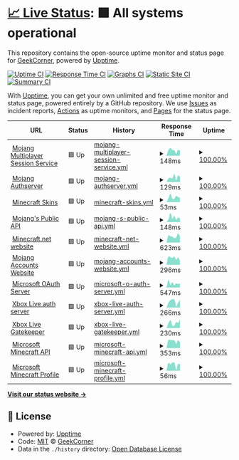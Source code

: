 # [📈 Live Status](https://GeekCornerGH.github.io/helios-status-page): <!--live status--> **🟩 All systems operational**

This repository contains the open-source uptime monitor and status page for [GeekCorner](https://ytgeek.gq), powered by [Upptime](https://github.com/upptime/upptime).

[![Uptime CI](https://github.com/GeekCornerGH/helios-status-page/workflows/Uptime%20CI/badge.svg)](https://github.com/GeekCornerGH/helios-status-page/actions?query=workflow%3A%22Uptime+CI%22)
[![Response Time CI](https://github.com/GeekCornerGH/helios-status-page/workflows/Response%20Time%20CI/badge.svg)](https://github.com/GeekCornerGH/helios-status-page/actions?query=workflow%3A%22Response+Time+CI%22)
[![Graphs CI](https://github.com/GeekCornerGH/helios-status-page/workflows/Graphs%20CI/badge.svg)](https://github.com/GeekCornerGH/helios-status-page/actions?query=workflow%3A%22Graphs+CI%22)
[![Static Site CI](https://github.com/GeekCornerGH/helios-status-page/workflows/Static%20Site%20CI/badge.svg)](https://github.com/GeekCornerGH/helios-status-page/actions?query=workflow%3A%22Static+Site+CI%22)
[![Summary CI](https://github.com/GeekCornerGH/helios-status-page/workflows/Summary%20CI/badge.svg)](https://github.com/GeekCornerGH/helios-status-page/actions?query=workflow%3A%22Summary+CI%22)

With [Upptime](https://upptime.js.org), you can get your own unlimited and free uptime monitor and status page, powered entirely by a GitHub repository. We use [Issues](https://github.com/GeekCornerGH/helios-status-page/issues) as incident reports, [Actions](https://github.com/GeekCornerGH/helios-status-page/actions) as uptime monitors, and [Pages](https://GeekCornerGH.github.io/helios-status-page) for the status page.

<!--start: status pages-->
<!-- This summary is generated by Upptime (https://github.com/upptime/upptime) -->
<!-- Do not edit this manually, your changes will be overwritten -->
<!-- prettier-ignore -->
| URL | Status | History | Response Time | Uptime |
| --- | ------ | ------- | ------------- | ------ |
| <img alt="" src="https://favicons.githubusercontent.com/session.minecraft.net" height="13"> [Mojang Multiplayer Session Service](http://session.minecraft.net) | 🟩 Up | [mojang-multiplayer-session-service.yml](https://github.com/GeekCornerGH/helios-status-page/commits/HEAD/history/mojang-multiplayer-session-service.yml) | <details><summary><img alt="Response time graph" src="./graphs/mojang-multiplayer-session-service/response-time-week.png" height="20"> 148ms</summary><br><a href="https://GeekCornerGH.github.io/helios-status-page/history/mojang-multiplayer-session-service"><img alt="Response time 137" src="https://img.shields.io/endpoint?url=https%3A%2F%2Fraw.githubusercontent.com%2FGeekCornerGH%2Fhelios-status-page%2FHEAD%2Fapi%2Fmojang-multiplayer-session-service%2Fresponse-time.json"></a><br><a href="https://GeekCornerGH.github.io/helios-status-page/history/mojang-multiplayer-session-service"><img alt="24-hour response time 136" src="https://img.shields.io/endpoint?url=https%3A%2F%2Fraw.githubusercontent.com%2FGeekCornerGH%2Fhelios-status-page%2FHEAD%2Fapi%2Fmojang-multiplayer-session-service%2Fresponse-time-day.json"></a><br><a href="https://GeekCornerGH.github.io/helios-status-page/history/mojang-multiplayer-session-service"><img alt="7-day response time 148" src="https://img.shields.io/endpoint?url=https%3A%2F%2Fraw.githubusercontent.com%2FGeekCornerGH%2Fhelios-status-page%2FHEAD%2Fapi%2Fmojang-multiplayer-session-service%2Fresponse-time-week.json"></a><br><a href="https://GeekCornerGH.github.io/helios-status-page/history/mojang-multiplayer-session-service"><img alt="30-day response time 134" src="https://img.shields.io/endpoint?url=https%3A%2F%2Fraw.githubusercontent.com%2FGeekCornerGH%2Fhelios-status-page%2FHEAD%2Fapi%2Fmojang-multiplayer-session-service%2Fresponse-time-month.json"></a><br><a href="https://GeekCornerGH.github.io/helios-status-page/history/mojang-multiplayer-session-service"><img alt="1-year response time 137" src="https://img.shields.io/endpoint?url=https%3A%2F%2Fraw.githubusercontent.com%2FGeekCornerGH%2Fhelios-status-page%2FHEAD%2Fapi%2Fmojang-multiplayer-session-service%2Fresponse-time-year.json"></a></details> | <details><summary><a href="https://GeekCornerGH.github.io/helios-status-page/history/mojang-multiplayer-session-service">100.00%</a></summary><a href="https://GeekCornerGH.github.io/helios-status-page/history/mojang-multiplayer-session-service"><img alt="All-time uptime 100.00%" src="https://img.shields.io/endpoint?url=https%3A%2F%2Fraw.githubusercontent.com%2FGeekCornerGH%2Fhelios-status-page%2FHEAD%2Fapi%2Fmojang-multiplayer-session-service%2Fuptime.json"></a><br><a href="https://GeekCornerGH.github.io/helios-status-page/history/mojang-multiplayer-session-service"><img alt="24-hour uptime 100.00%" src="https://img.shields.io/endpoint?url=https%3A%2F%2Fraw.githubusercontent.com%2FGeekCornerGH%2Fhelios-status-page%2FHEAD%2Fapi%2Fmojang-multiplayer-session-service%2Fuptime-day.json"></a><br><a href="https://GeekCornerGH.github.io/helios-status-page/history/mojang-multiplayer-session-service"><img alt="7-day uptime 100.00%" src="https://img.shields.io/endpoint?url=https%3A%2F%2Fraw.githubusercontent.com%2FGeekCornerGH%2Fhelios-status-page%2FHEAD%2Fapi%2Fmojang-multiplayer-session-service%2Fuptime-week.json"></a><br><a href="https://GeekCornerGH.github.io/helios-status-page/history/mojang-multiplayer-session-service"><img alt="30-day uptime 100.00%" src="https://img.shields.io/endpoint?url=https%3A%2F%2Fraw.githubusercontent.com%2FGeekCornerGH%2Fhelios-status-page%2FHEAD%2Fapi%2Fmojang-multiplayer-session-service%2Fuptime-month.json"></a><br><a href="https://GeekCornerGH.github.io/helios-status-page/history/mojang-multiplayer-session-service"><img alt="1-year uptime 100.00%" src="https://img.shields.io/endpoint?url=https%3A%2F%2Fraw.githubusercontent.com%2FGeekCornerGH%2Fhelios-status-page%2FHEAD%2Fapi%2Fmojang-multiplayer-session-service%2Fuptime-year.json"></a></details>
| <img alt="" src="https://favicons.githubusercontent.com/authserver.mojang.com" height="13"> [Mojang Authserver](https://authserver.mojang.com/) | 🟩 Up | [mojang-authserver.yml](https://github.com/GeekCornerGH/helios-status-page/commits/HEAD/history/mojang-authserver.yml) | <details><summary><img alt="Response time graph" src="./graphs/mojang-authserver/response-time-week.png" height="20"> 129ms</summary><br><a href="https://GeekCornerGH.github.io/helios-status-page/history/mojang-authserver"><img alt="Response time 122" src="https://img.shields.io/endpoint?url=https%3A%2F%2Fraw.githubusercontent.com%2FGeekCornerGH%2Fhelios-status-page%2FHEAD%2Fapi%2Fmojang-authserver%2Fresponse-time.json"></a><br><a href="https://GeekCornerGH.github.io/helios-status-page/history/mojang-authserver"><img alt="24-hour response time 150" src="https://img.shields.io/endpoint?url=https%3A%2F%2Fraw.githubusercontent.com%2FGeekCornerGH%2Fhelios-status-page%2FHEAD%2Fapi%2Fmojang-authserver%2Fresponse-time-day.json"></a><br><a href="https://GeekCornerGH.github.io/helios-status-page/history/mojang-authserver"><img alt="7-day response time 129" src="https://img.shields.io/endpoint?url=https%3A%2F%2Fraw.githubusercontent.com%2FGeekCornerGH%2Fhelios-status-page%2FHEAD%2Fapi%2Fmojang-authserver%2Fresponse-time-week.json"></a><br><a href="https://GeekCornerGH.github.io/helios-status-page/history/mojang-authserver"><img alt="30-day response time 128" src="https://img.shields.io/endpoint?url=https%3A%2F%2Fraw.githubusercontent.com%2FGeekCornerGH%2Fhelios-status-page%2FHEAD%2Fapi%2Fmojang-authserver%2Fresponse-time-month.json"></a><br><a href="https://GeekCornerGH.github.io/helios-status-page/history/mojang-authserver"><img alt="1-year response time 122" src="https://img.shields.io/endpoint?url=https%3A%2F%2Fraw.githubusercontent.com%2FGeekCornerGH%2Fhelios-status-page%2FHEAD%2Fapi%2Fmojang-authserver%2Fresponse-time-year.json"></a></details> | <details><summary><a href="https://GeekCornerGH.github.io/helios-status-page/history/mojang-authserver">100.00%</a></summary><a href="https://GeekCornerGH.github.io/helios-status-page/history/mojang-authserver"><img alt="All-time uptime 100.00%" src="https://img.shields.io/endpoint?url=https%3A%2F%2Fraw.githubusercontent.com%2FGeekCornerGH%2Fhelios-status-page%2FHEAD%2Fapi%2Fmojang-authserver%2Fuptime.json"></a><br><a href="https://GeekCornerGH.github.io/helios-status-page/history/mojang-authserver"><img alt="24-hour uptime 100.00%" src="https://img.shields.io/endpoint?url=https%3A%2F%2Fraw.githubusercontent.com%2FGeekCornerGH%2Fhelios-status-page%2FHEAD%2Fapi%2Fmojang-authserver%2Fuptime-day.json"></a><br><a href="https://GeekCornerGH.github.io/helios-status-page/history/mojang-authserver"><img alt="7-day uptime 100.00%" src="https://img.shields.io/endpoint?url=https%3A%2F%2Fraw.githubusercontent.com%2FGeekCornerGH%2Fhelios-status-page%2FHEAD%2Fapi%2Fmojang-authserver%2Fuptime-week.json"></a><br><a href="https://GeekCornerGH.github.io/helios-status-page/history/mojang-authserver"><img alt="30-day uptime 100.00%" src="https://img.shields.io/endpoint?url=https%3A%2F%2Fraw.githubusercontent.com%2FGeekCornerGH%2Fhelios-status-page%2FHEAD%2Fapi%2Fmojang-authserver%2Fuptime-month.json"></a><br><a href="https://GeekCornerGH.github.io/helios-status-page/history/mojang-authserver"><img alt="1-year uptime 100.00%" src="https://img.shields.io/endpoint?url=https%3A%2F%2Fraw.githubusercontent.com%2FGeekCornerGH%2Fhelios-status-page%2FHEAD%2Fapi%2Fmojang-authserver%2Fuptime-year.json"></a></details>
| <img alt="" src="https://favicons.githubusercontent.com/textures.minecraft.net" height="13"> [Minecraft Skins](https://textures.minecraft.net) | 🟩 Up | [minecraft-skins.yml](https://github.com/GeekCornerGH/helios-status-page/commits/HEAD/history/minecraft-skins.yml) | <details><summary><img alt="Response time graph" src="./graphs/minecraft-skins/response-time-week.png" height="20"> 53ms</summary><br><a href="https://GeekCornerGH.github.io/helios-status-page/history/minecraft-skins"><img alt="Response time 70" src="https://img.shields.io/endpoint?url=https%3A%2F%2Fraw.githubusercontent.com%2FGeekCornerGH%2Fhelios-status-page%2FHEAD%2Fapi%2Fminecraft-skins%2Fresponse-time.json"></a><br><a href="https://GeekCornerGH.github.io/helios-status-page/history/minecraft-skins"><img alt="24-hour response time 47" src="https://img.shields.io/endpoint?url=https%3A%2F%2Fraw.githubusercontent.com%2FGeekCornerGH%2Fhelios-status-page%2FHEAD%2Fapi%2Fminecraft-skins%2Fresponse-time-day.json"></a><br><a href="https://GeekCornerGH.github.io/helios-status-page/history/minecraft-skins"><img alt="7-day response time 53" src="https://img.shields.io/endpoint?url=https%3A%2F%2Fraw.githubusercontent.com%2FGeekCornerGH%2Fhelios-status-page%2FHEAD%2Fapi%2Fminecraft-skins%2Fresponse-time-week.json"></a><br><a href="https://GeekCornerGH.github.io/helios-status-page/history/minecraft-skins"><img alt="30-day response time 73" src="https://img.shields.io/endpoint?url=https%3A%2F%2Fraw.githubusercontent.com%2FGeekCornerGH%2Fhelios-status-page%2FHEAD%2Fapi%2Fminecraft-skins%2Fresponse-time-month.json"></a><br><a href="https://GeekCornerGH.github.io/helios-status-page/history/minecraft-skins"><img alt="1-year response time 70" src="https://img.shields.io/endpoint?url=https%3A%2F%2Fraw.githubusercontent.com%2FGeekCornerGH%2Fhelios-status-page%2FHEAD%2Fapi%2Fminecraft-skins%2Fresponse-time-year.json"></a></details> | <details><summary><a href="https://GeekCornerGH.github.io/helios-status-page/history/minecraft-skins">100.00%</a></summary><a href="https://GeekCornerGH.github.io/helios-status-page/history/minecraft-skins"><img alt="All-time uptime 100.00%" src="https://img.shields.io/endpoint?url=https%3A%2F%2Fraw.githubusercontent.com%2FGeekCornerGH%2Fhelios-status-page%2FHEAD%2Fapi%2Fminecraft-skins%2Fuptime.json"></a><br><a href="https://GeekCornerGH.github.io/helios-status-page/history/minecraft-skins"><img alt="24-hour uptime 100.00%" src="https://img.shields.io/endpoint?url=https%3A%2F%2Fraw.githubusercontent.com%2FGeekCornerGH%2Fhelios-status-page%2FHEAD%2Fapi%2Fminecraft-skins%2Fuptime-day.json"></a><br><a href="https://GeekCornerGH.github.io/helios-status-page/history/minecraft-skins"><img alt="7-day uptime 100.00%" src="https://img.shields.io/endpoint?url=https%3A%2F%2Fraw.githubusercontent.com%2FGeekCornerGH%2Fhelios-status-page%2FHEAD%2Fapi%2Fminecraft-skins%2Fuptime-week.json"></a><br><a href="https://GeekCornerGH.github.io/helios-status-page/history/minecraft-skins"><img alt="30-day uptime 100.00%" src="https://img.shields.io/endpoint?url=https%3A%2F%2Fraw.githubusercontent.com%2FGeekCornerGH%2Fhelios-status-page%2FHEAD%2Fapi%2Fminecraft-skins%2Fuptime-month.json"></a><br><a href="https://GeekCornerGH.github.io/helios-status-page/history/minecraft-skins"><img alt="1-year uptime 100.00%" src="https://img.shields.io/endpoint?url=https%3A%2F%2Fraw.githubusercontent.com%2FGeekCornerGH%2Fhelios-status-page%2FHEAD%2Fapi%2Fminecraft-skins%2Fuptime-year.json"></a></details>
| <img alt="" src="https://favicons.githubusercontent.com/api.mojang.com" height="13"> [Mojang's Public API](https://api.mojang.com/) | 🟩 Up | [mojang-s-public-api.yml](https://github.com/GeekCornerGH/helios-status-page/commits/HEAD/history/mojang-s-public-api.yml) | <details><summary><img alt="Response time graph" src="./graphs/mojang-s-public-api/response-time-week.png" height="20"> 148ms</summary><br><a href="https://GeekCornerGH.github.io/helios-status-page/history/mojang-s-public-api"><img alt="Response time 122" src="https://img.shields.io/endpoint?url=https%3A%2F%2Fraw.githubusercontent.com%2FGeekCornerGH%2Fhelios-status-page%2FHEAD%2Fapi%2Fmojang-s-public-api%2Fresponse-time.json"></a><br><a href="https://GeekCornerGH.github.io/helios-status-page/history/mojang-s-public-api"><img alt="24-hour response time 114" src="https://img.shields.io/endpoint?url=https%3A%2F%2Fraw.githubusercontent.com%2FGeekCornerGH%2Fhelios-status-page%2FHEAD%2Fapi%2Fmojang-s-public-api%2Fresponse-time-day.json"></a><br><a href="https://GeekCornerGH.github.io/helios-status-page/history/mojang-s-public-api"><img alt="7-day response time 148" src="https://img.shields.io/endpoint?url=https%3A%2F%2Fraw.githubusercontent.com%2FGeekCornerGH%2Fhelios-status-page%2FHEAD%2Fapi%2Fmojang-s-public-api%2Fresponse-time-week.json"></a><br><a href="https://GeekCornerGH.github.io/helios-status-page/history/mojang-s-public-api"><img alt="30-day response time 121" src="https://img.shields.io/endpoint?url=https%3A%2F%2Fraw.githubusercontent.com%2FGeekCornerGH%2Fhelios-status-page%2FHEAD%2Fapi%2Fmojang-s-public-api%2Fresponse-time-month.json"></a><br><a href="https://GeekCornerGH.github.io/helios-status-page/history/mojang-s-public-api"><img alt="1-year response time 122" src="https://img.shields.io/endpoint?url=https%3A%2F%2Fraw.githubusercontent.com%2FGeekCornerGH%2Fhelios-status-page%2FHEAD%2Fapi%2Fmojang-s-public-api%2Fresponse-time-year.json"></a></details> | <details><summary><a href="https://GeekCornerGH.github.io/helios-status-page/history/mojang-s-public-api">100.00%</a></summary><a href="https://GeekCornerGH.github.io/helios-status-page/history/mojang-s-public-api"><img alt="All-time uptime 100.00%" src="https://img.shields.io/endpoint?url=https%3A%2F%2Fraw.githubusercontent.com%2FGeekCornerGH%2Fhelios-status-page%2FHEAD%2Fapi%2Fmojang-s-public-api%2Fuptime.json"></a><br><a href="https://GeekCornerGH.github.io/helios-status-page/history/mojang-s-public-api"><img alt="24-hour uptime 100.00%" src="https://img.shields.io/endpoint?url=https%3A%2F%2Fraw.githubusercontent.com%2FGeekCornerGH%2Fhelios-status-page%2FHEAD%2Fapi%2Fmojang-s-public-api%2Fuptime-day.json"></a><br><a href="https://GeekCornerGH.github.io/helios-status-page/history/mojang-s-public-api"><img alt="7-day uptime 100.00%" src="https://img.shields.io/endpoint?url=https%3A%2F%2Fraw.githubusercontent.com%2FGeekCornerGH%2Fhelios-status-page%2FHEAD%2Fapi%2Fmojang-s-public-api%2Fuptime-week.json"></a><br><a href="https://GeekCornerGH.github.io/helios-status-page/history/mojang-s-public-api"><img alt="30-day uptime 100.00%" src="https://img.shields.io/endpoint?url=https%3A%2F%2Fraw.githubusercontent.com%2FGeekCornerGH%2Fhelios-status-page%2FHEAD%2Fapi%2Fmojang-s-public-api%2Fuptime-month.json"></a><br><a href="https://GeekCornerGH.github.io/helios-status-page/history/mojang-s-public-api"><img alt="1-year uptime 100.00%" src="https://img.shields.io/endpoint?url=https%3A%2F%2Fraw.githubusercontent.com%2FGeekCornerGH%2Fhelios-status-page%2FHEAD%2Fapi%2Fmojang-s-public-api%2Fuptime-year.json"></a></details>
| <img alt="" src="https://favicons.githubusercontent.com/www.minecraft.net" height="13"> [Minecraft.net website](https://www.minecraft.net/en-us) | 🟩 Up | [minecraft-net-website.yml](https://github.com/GeekCornerGH/helios-status-page/commits/HEAD/history/minecraft-net-website.yml) | <details><summary><img alt="Response time graph" src="./graphs/minecraft-net-website/response-time-week.png" height="20"> 623ms</summary><br><a href="https://GeekCornerGH.github.io/helios-status-page/history/minecraft-net-website"><img alt="Response time 690" src="https://img.shields.io/endpoint?url=https%3A%2F%2Fraw.githubusercontent.com%2FGeekCornerGH%2Fhelios-status-page%2FHEAD%2Fapi%2Fminecraft-net-website%2Fresponse-time.json"></a><br><a href="https://GeekCornerGH.github.io/helios-status-page/history/minecraft-net-website"><img alt="24-hour response time 599" src="https://img.shields.io/endpoint?url=https%3A%2F%2Fraw.githubusercontent.com%2FGeekCornerGH%2Fhelios-status-page%2FHEAD%2Fapi%2Fminecraft-net-website%2Fresponse-time-day.json"></a><br><a href="https://GeekCornerGH.github.io/helios-status-page/history/minecraft-net-website"><img alt="7-day response time 623" src="https://img.shields.io/endpoint?url=https%3A%2F%2Fraw.githubusercontent.com%2FGeekCornerGH%2Fhelios-status-page%2FHEAD%2Fapi%2Fminecraft-net-website%2Fresponse-time-week.json"></a><br><a href="https://GeekCornerGH.github.io/helios-status-page/history/minecraft-net-website"><img alt="30-day response time 693" src="https://img.shields.io/endpoint?url=https%3A%2F%2Fraw.githubusercontent.com%2FGeekCornerGH%2Fhelios-status-page%2FHEAD%2Fapi%2Fminecraft-net-website%2Fresponse-time-month.json"></a><br><a href="https://GeekCornerGH.github.io/helios-status-page/history/minecraft-net-website"><img alt="1-year response time 690" src="https://img.shields.io/endpoint?url=https%3A%2F%2Fraw.githubusercontent.com%2FGeekCornerGH%2Fhelios-status-page%2FHEAD%2Fapi%2Fminecraft-net-website%2Fresponse-time-year.json"></a></details> | <details><summary><a href="https://GeekCornerGH.github.io/helios-status-page/history/minecraft-net-website">100.00%</a></summary><a href="https://GeekCornerGH.github.io/helios-status-page/history/minecraft-net-website"><img alt="All-time uptime 100.00%" src="https://img.shields.io/endpoint?url=https%3A%2F%2Fraw.githubusercontent.com%2FGeekCornerGH%2Fhelios-status-page%2FHEAD%2Fapi%2Fminecraft-net-website%2Fuptime.json"></a><br><a href="https://GeekCornerGH.github.io/helios-status-page/history/minecraft-net-website"><img alt="24-hour uptime 100.00%" src="https://img.shields.io/endpoint?url=https%3A%2F%2Fraw.githubusercontent.com%2FGeekCornerGH%2Fhelios-status-page%2FHEAD%2Fapi%2Fminecraft-net-website%2Fuptime-day.json"></a><br><a href="https://GeekCornerGH.github.io/helios-status-page/history/minecraft-net-website"><img alt="7-day uptime 100.00%" src="https://img.shields.io/endpoint?url=https%3A%2F%2Fraw.githubusercontent.com%2FGeekCornerGH%2Fhelios-status-page%2FHEAD%2Fapi%2Fminecraft-net-website%2Fuptime-week.json"></a><br><a href="https://GeekCornerGH.github.io/helios-status-page/history/minecraft-net-website"><img alt="30-day uptime 100.00%" src="https://img.shields.io/endpoint?url=https%3A%2F%2Fraw.githubusercontent.com%2FGeekCornerGH%2Fhelios-status-page%2FHEAD%2Fapi%2Fminecraft-net-website%2Fuptime-month.json"></a><br><a href="https://GeekCornerGH.github.io/helios-status-page/history/minecraft-net-website"><img alt="1-year uptime 100.00%" src="https://img.shields.io/endpoint?url=https%3A%2F%2Fraw.githubusercontent.com%2FGeekCornerGH%2Fhelios-status-page%2FHEAD%2Fapi%2Fminecraft-net-website%2Fuptime-year.json"></a></details>
| <img alt="" src="https://favicons.githubusercontent.com/account.mojang.com" height="13"> [Mojang Accounts Website](https://account.mojang.com/) | 🟩 Up | [mojang-accounts-website.yml](https://github.com/GeekCornerGH/helios-status-page/commits/HEAD/history/mojang-accounts-website.yml) | <details><summary><img alt="Response time graph" src="./graphs/mojang-accounts-website/response-time-week.png" height="20"> 296ms</summary><br><a href="https://GeekCornerGH.github.io/helios-status-page/history/mojang-accounts-website"><img alt="Response time 278" src="https://img.shields.io/endpoint?url=https%3A%2F%2Fraw.githubusercontent.com%2FGeekCornerGH%2Fhelios-status-page%2FHEAD%2Fapi%2Fmojang-accounts-website%2Fresponse-time.json"></a><br><a href="https://GeekCornerGH.github.io/helios-status-page/history/mojang-accounts-website"><img alt="24-hour response time 150" src="https://img.shields.io/endpoint?url=https%3A%2F%2Fraw.githubusercontent.com%2FGeekCornerGH%2Fhelios-status-page%2FHEAD%2Fapi%2Fmojang-accounts-website%2Fresponse-time-day.json"></a><br><a href="https://GeekCornerGH.github.io/helios-status-page/history/mojang-accounts-website"><img alt="7-day response time 296" src="https://img.shields.io/endpoint?url=https%3A%2F%2Fraw.githubusercontent.com%2FGeekCornerGH%2Fhelios-status-page%2FHEAD%2Fapi%2Fmojang-accounts-website%2Fresponse-time-week.json"></a><br><a href="https://GeekCornerGH.github.io/helios-status-page/history/mojang-accounts-website"><img alt="30-day response time 274" src="https://img.shields.io/endpoint?url=https%3A%2F%2Fraw.githubusercontent.com%2FGeekCornerGH%2Fhelios-status-page%2FHEAD%2Fapi%2Fmojang-accounts-website%2Fresponse-time-month.json"></a><br><a href="https://GeekCornerGH.github.io/helios-status-page/history/mojang-accounts-website"><img alt="1-year response time 278" src="https://img.shields.io/endpoint?url=https%3A%2F%2Fraw.githubusercontent.com%2FGeekCornerGH%2Fhelios-status-page%2FHEAD%2Fapi%2Fmojang-accounts-website%2Fresponse-time-year.json"></a></details> | <details><summary><a href="https://GeekCornerGH.github.io/helios-status-page/history/mojang-accounts-website">100.00%</a></summary><a href="https://GeekCornerGH.github.io/helios-status-page/history/mojang-accounts-website"><img alt="All-time uptime 100.00%" src="https://img.shields.io/endpoint?url=https%3A%2F%2Fraw.githubusercontent.com%2FGeekCornerGH%2Fhelios-status-page%2FHEAD%2Fapi%2Fmojang-accounts-website%2Fuptime.json"></a><br><a href="https://GeekCornerGH.github.io/helios-status-page/history/mojang-accounts-website"><img alt="24-hour uptime 100.00%" src="https://img.shields.io/endpoint?url=https%3A%2F%2Fraw.githubusercontent.com%2FGeekCornerGH%2Fhelios-status-page%2FHEAD%2Fapi%2Fmojang-accounts-website%2Fuptime-day.json"></a><br><a href="https://GeekCornerGH.github.io/helios-status-page/history/mojang-accounts-website"><img alt="7-day uptime 100.00%" src="https://img.shields.io/endpoint?url=https%3A%2F%2Fraw.githubusercontent.com%2FGeekCornerGH%2Fhelios-status-page%2FHEAD%2Fapi%2Fmojang-accounts-website%2Fuptime-week.json"></a><br><a href="https://GeekCornerGH.github.io/helios-status-page/history/mojang-accounts-website"><img alt="30-day uptime 100.00%" src="https://img.shields.io/endpoint?url=https%3A%2F%2Fraw.githubusercontent.com%2FGeekCornerGH%2Fhelios-status-page%2FHEAD%2Fapi%2Fmojang-accounts-website%2Fuptime-month.json"></a><br><a href="https://GeekCornerGH.github.io/helios-status-page/history/mojang-accounts-website"><img alt="1-year uptime 100.00%" src="https://img.shields.io/endpoint?url=https%3A%2F%2Fraw.githubusercontent.com%2FGeekCornerGH%2Fhelios-status-page%2FHEAD%2Fapi%2Fmojang-accounts-website%2Fuptime-year.json"></a></details>
| <img alt="" src="https://favicons.githubusercontent.com/login.microsoftonline.com" height="13"> [Microsoft OAuth Server](https://login.microsoftonline.com/consumers/oauth2/v2.0/token) | 🟩 Up | [microsoft-o-auth-server.yml](https://github.com/GeekCornerGH/helios-status-page/commits/HEAD/history/microsoft-o-auth-server.yml) | <details><summary><img alt="Response time graph" src="./graphs/microsoft-o-auth-server/response-time-week.png" height="20"> 547ms</summary><br><a href="https://GeekCornerGH.github.io/helios-status-page/history/microsoft-o-auth-server"><img alt="Response time 443" src="https://img.shields.io/endpoint?url=https%3A%2F%2Fraw.githubusercontent.com%2FGeekCornerGH%2Fhelios-status-page%2FHEAD%2Fapi%2Fmicrosoft-o-auth-server%2Fresponse-time.json"></a><br><a href="https://GeekCornerGH.github.io/helios-status-page/history/microsoft-o-auth-server"><img alt="24-hour response time 511" src="https://img.shields.io/endpoint?url=https%3A%2F%2Fraw.githubusercontent.com%2FGeekCornerGH%2Fhelios-status-page%2FHEAD%2Fapi%2Fmicrosoft-o-auth-server%2Fresponse-time-day.json"></a><br><a href="https://GeekCornerGH.github.io/helios-status-page/history/microsoft-o-auth-server"><img alt="7-day response time 547" src="https://img.shields.io/endpoint?url=https%3A%2F%2Fraw.githubusercontent.com%2FGeekCornerGH%2Fhelios-status-page%2FHEAD%2Fapi%2Fmicrosoft-o-auth-server%2Fresponse-time-week.json"></a><br><a href="https://GeekCornerGH.github.io/helios-status-page/history/microsoft-o-auth-server"><img alt="30-day response time 452" src="https://img.shields.io/endpoint?url=https%3A%2F%2Fraw.githubusercontent.com%2FGeekCornerGH%2Fhelios-status-page%2FHEAD%2Fapi%2Fmicrosoft-o-auth-server%2Fresponse-time-month.json"></a><br><a href="https://GeekCornerGH.github.io/helios-status-page/history/microsoft-o-auth-server"><img alt="1-year response time 443" src="https://img.shields.io/endpoint?url=https%3A%2F%2Fraw.githubusercontent.com%2FGeekCornerGH%2Fhelios-status-page%2FHEAD%2Fapi%2Fmicrosoft-o-auth-server%2Fresponse-time-year.json"></a></details> | <details><summary><a href="https://GeekCornerGH.github.io/helios-status-page/history/microsoft-o-auth-server">100.00%</a></summary><a href="https://GeekCornerGH.github.io/helios-status-page/history/microsoft-o-auth-server"><img alt="All-time uptime 100.00%" src="https://img.shields.io/endpoint?url=https%3A%2F%2Fraw.githubusercontent.com%2FGeekCornerGH%2Fhelios-status-page%2FHEAD%2Fapi%2Fmicrosoft-o-auth-server%2Fuptime.json"></a><br><a href="https://GeekCornerGH.github.io/helios-status-page/history/microsoft-o-auth-server"><img alt="24-hour uptime 100.00%" src="https://img.shields.io/endpoint?url=https%3A%2F%2Fraw.githubusercontent.com%2FGeekCornerGH%2Fhelios-status-page%2FHEAD%2Fapi%2Fmicrosoft-o-auth-server%2Fuptime-day.json"></a><br><a href="https://GeekCornerGH.github.io/helios-status-page/history/microsoft-o-auth-server"><img alt="7-day uptime 100.00%" src="https://img.shields.io/endpoint?url=https%3A%2F%2Fraw.githubusercontent.com%2FGeekCornerGH%2Fhelios-status-page%2FHEAD%2Fapi%2Fmicrosoft-o-auth-server%2Fuptime-week.json"></a><br><a href="https://GeekCornerGH.github.io/helios-status-page/history/microsoft-o-auth-server"><img alt="30-day uptime 100.00%" src="https://img.shields.io/endpoint?url=https%3A%2F%2Fraw.githubusercontent.com%2FGeekCornerGH%2Fhelios-status-page%2FHEAD%2Fapi%2Fmicrosoft-o-auth-server%2Fuptime-month.json"></a><br><a href="https://GeekCornerGH.github.io/helios-status-page/history/microsoft-o-auth-server"><img alt="1-year uptime 100.00%" src="https://img.shields.io/endpoint?url=https%3A%2F%2Fraw.githubusercontent.com%2FGeekCornerGH%2Fhelios-status-page%2FHEAD%2Fapi%2Fmicrosoft-o-auth-server%2Fuptime-year.json"></a></details>
| <img alt="" src="https://favicons.githubusercontent.com/user.auth.xboxlive.com" height="13"> [Xbox Live auth server](https://user.auth.xboxlive.com/user/authenticate) | 🟩 Up | [xbox-live-auth-server.yml](https://github.com/GeekCornerGH/helios-status-page/commits/HEAD/history/xbox-live-auth-server.yml) | <details><summary><img alt="Response time graph" src="./graphs/xbox-live-auth-server/response-time-week.png" height="20"> 266ms</summary><br><a href="https://GeekCornerGH.github.io/helios-status-page/history/xbox-live-auth-server"><img alt="Response time 271" src="https://img.shields.io/endpoint?url=https%3A%2F%2Fraw.githubusercontent.com%2FGeekCornerGH%2Fhelios-status-page%2FHEAD%2Fapi%2Fxbox-live-auth-server%2Fresponse-time.json"></a><br><a href="https://GeekCornerGH.github.io/helios-status-page/history/xbox-live-auth-server"><img alt="24-hour response time 344" src="https://img.shields.io/endpoint?url=https%3A%2F%2Fraw.githubusercontent.com%2FGeekCornerGH%2Fhelios-status-page%2FHEAD%2Fapi%2Fxbox-live-auth-server%2Fresponse-time-day.json"></a><br><a href="https://GeekCornerGH.github.io/helios-status-page/history/xbox-live-auth-server"><img alt="7-day response time 266" src="https://img.shields.io/endpoint?url=https%3A%2F%2Fraw.githubusercontent.com%2FGeekCornerGH%2Fhelios-status-page%2FHEAD%2Fapi%2Fxbox-live-auth-server%2Fresponse-time-week.json"></a><br><a href="https://GeekCornerGH.github.io/helios-status-page/history/xbox-live-auth-server"><img alt="30-day response time 277" src="https://img.shields.io/endpoint?url=https%3A%2F%2Fraw.githubusercontent.com%2FGeekCornerGH%2Fhelios-status-page%2FHEAD%2Fapi%2Fxbox-live-auth-server%2Fresponse-time-month.json"></a><br><a href="https://GeekCornerGH.github.io/helios-status-page/history/xbox-live-auth-server"><img alt="1-year response time 271" src="https://img.shields.io/endpoint?url=https%3A%2F%2Fraw.githubusercontent.com%2FGeekCornerGH%2Fhelios-status-page%2FHEAD%2Fapi%2Fxbox-live-auth-server%2Fresponse-time-year.json"></a></details> | <details><summary><a href="https://GeekCornerGH.github.io/helios-status-page/history/xbox-live-auth-server">100.00%</a></summary><a href="https://GeekCornerGH.github.io/helios-status-page/history/xbox-live-auth-server"><img alt="All-time uptime 100.00%" src="https://img.shields.io/endpoint?url=https%3A%2F%2Fraw.githubusercontent.com%2FGeekCornerGH%2Fhelios-status-page%2FHEAD%2Fapi%2Fxbox-live-auth-server%2Fuptime.json"></a><br><a href="https://GeekCornerGH.github.io/helios-status-page/history/xbox-live-auth-server"><img alt="24-hour uptime 100.00%" src="https://img.shields.io/endpoint?url=https%3A%2F%2Fraw.githubusercontent.com%2FGeekCornerGH%2Fhelios-status-page%2FHEAD%2Fapi%2Fxbox-live-auth-server%2Fuptime-day.json"></a><br><a href="https://GeekCornerGH.github.io/helios-status-page/history/xbox-live-auth-server"><img alt="7-day uptime 100.00%" src="https://img.shields.io/endpoint?url=https%3A%2F%2Fraw.githubusercontent.com%2FGeekCornerGH%2Fhelios-status-page%2FHEAD%2Fapi%2Fxbox-live-auth-server%2Fuptime-week.json"></a><br><a href="https://GeekCornerGH.github.io/helios-status-page/history/xbox-live-auth-server"><img alt="30-day uptime 100.00%" src="https://img.shields.io/endpoint?url=https%3A%2F%2Fraw.githubusercontent.com%2FGeekCornerGH%2Fhelios-status-page%2FHEAD%2Fapi%2Fxbox-live-auth-server%2Fuptime-month.json"></a><br><a href="https://GeekCornerGH.github.io/helios-status-page/history/xbox-live-auth-server"><img alt="1-year uptime 100.00%" src="https://img.shields.io/endpoint?url=https%3A%2F%2Fraw.githubusercontent.com%2FGeekCornerGH%2Fhelios-status-page%2FHEAD%2Fapi%2Fxbox-live-auth-server%2Fuptime-year.json"></a></details>
| <img alt="" src="https://favicons.githubusercontent.com/xsts.auth.xboxlive.com" height="13"> [Xbox Live Gatekeeper](https://xsts.auth.xboxlive.com/xsts/authorize) | 🟩 Up | [xbox-live-gatekeeper.yml](https://github.com/GeekCornerGH/helios-status-page/commits/HEAD/history/xbox-live-gatekeeper.yml) | <details><summary><img alt="Response time graph" src="./graphs/xbox-live-gatekeeper/response-time-week.png" height="20"> 230ms</summary><br><a href="https://GeekCornerGH.github.io/helios-status-page/history/xbox-live-gatekeeper"><img alt="Response time 253" src="https://img.shields.io/endpoint?url=https%3A%2F%2Fraw.githubusercontent.com%2FGeekCornerGH%2Fhelios-status-page%2FHEAD%2Fapi%2Fxbox-live-gatekeeper%2Fresponse-time.json"></a><br><a href="https://GeekCornerGH.github.io/helios-status-page/history/xbox-live-gatekeeper"><img alt="24-hour response time 372" src="https://img.shields.io/endpoint?url=https%3A%2F%2Fraw.githubusercontent.com%2FGeekCornerGH%2Fhelios-status-page%2FHEAD%2Fapi%2Fxbox-live-gatekeeper%2Fresponse-time-day.json"></a><br><a href="https://GeekCornerGH.github.io/helios-status-page/history/xbox-live-gatekeeper"><img alt="7-day response time 230" src="https://img.shields.io/endpoint?url=https%3A%2F%2Fraw.githubusercontent.com%2FGeekCornerGH%2Fhelios-status-page%2FHEAD%2Fapi%2Fxbox-live-gatekeeper%2Fresponse-time-week.json"></a><br><a href="https://GeekCornerGH.github.io/helios-status-page/history/xbox-live-gatekeeper"><img alt="30-day response time 265" src="https://img.shields.io/endpoint?url=https%3A%2F%2Fraw.githubusercontent.com%2FGeekCornerGH%2Fhelios-status-page%2FHEAD%2Fapi%2Fxbox-live-gatekeeper%2Fresponse-time-month.json"></a><br><a href="https://GeekCornerGH.github.io/helios-status-page/history/xbox-live-gatekeeper"><img alt="1-year response time 253" src="https://img.shields.io/endpoint?url=https%3A%2F%2Fraw.githubusercontent.com%2FGeekCornerGH%2Fhelios-status-page%2FHEAD%2Fapi%2Fxbox-live-gatekeeper%2Fresponse-time-year.json"></a></details> | <details><summary><a href="https://GeekCornerGH.github.io/helios-status-page/history/xbox-live-gatekeeper">100.00%</a></summary><a href="https://GeekCornerGH.github.io/helios-status-page/history/xbox-live-gatekeeper"><img alt="All-time uptime 100.00%" src="https://img.shields.io/endpoint?url=https%3A%2F%2Fraw.githubusercontent.com%2FGeekCornerGH%2Fhelios-status-page%2FHEAD%2Fapi%2Fxbox-live-gatekeeper%2Fuptime.json"></a><br><a href="https://GeekCornerGH.github.io/helios-status-page/history/xbox-live-gatekeeper"><img alt="24-hour uptime 100.00%" src="https://img.shields.io/endpoint?url=https%3A%2F%2Fraw.githubusercontent.com%2FGeekCornerGH%2Fhelios-status-page%2FHEAD%2Fapi%2Fxbox-live-gatekeeper%2Fuptime-day.json"></a><br><a href="https://GeekCornerGH.github.io/helios-status-page/history/xbox-live-gatekeeper"><img alt="7-day uptime 100.00%" src="https://img.shields.io/endpoint?url=https%3A%2F%2Fraw.githubusercontent.com%2FGeekCornerGH%2Fhelios-status-page%2FHEAD%2Fapi%2Fxbox-live-gatekeeper%2Fuptime-week.json"></a><br><a href="https://GeekCornerGH.github.io/helios-status-page/history/xbox-live-gatekeeper"><img alt="30-day uptime 100.00%" src="https://img.shields.io/endpoint?url=https%3A%2F%2Fraw.githubusercontent.com%2FGeekCornerGH%2Fhelios-status-page%2FHEAD%2Fapi%2Fxbox-live-gatekeeper%2Fuptime-month.json"></a><br><a href="https://GeekCornerGH.github.io/helios-status-page/history/xbox-live-gatekeeper"><img alt="1-year uptime 100.00%" src="https://img.shields.io/endpoint?url=https%3A%2F%2Fraw.githubusercontent.com%2FGeekCornerGH%2Fhelios-status-page%2FHEAD%2Fapi%2Fxbox-live-gatekeeper%2Fuptime-year.json"></a></details>
| <img alt="" src="https://favicons.githubusercontent.com/api.minecraftservices.com" height="13"> [Microsoft Minecraft API](https://api.minecraftservices.com/authentication/login_with_xbox) | 🟩 Up | [microsoft-minecraft-api.yml](https://github.com/GeekCornerGH/helios-status-page/commits/HEAD/history/microsoft-minecraft-api.yml) | <details><summary><img alt="Response time graph" src="./graphs/microsoft-minecraft-api/response-time-week.png" height="20"> 353ms</summary><br><a href="https://GeekCornerGH.github.io/helios-status-page/history/microsoft-minecraft-api"><img alt="Response time 313" src="https://img.shields.io/endpoint?url=https%3A%2F%2Fraw.githubusercontent.com%2FGeekCornerGH%2Fhelios-status-page%2FHEAD%2Fapi%2Fmicrosoft-minecraft-api%2Fresponse-time.json"></a><br><a href="https://GeekCornerGH.github.io/helios-status-page/history/microsoft-minecraft-api"><img alt="24-hour response time 294" src="https://img.shields.io/endpoint?url=https%3A%2F%2Fraw.githubusercontent.com%2FGeekCornerGH%2Fhelios-status-page%2FHEAD%2Fapi%2Fmicrosoft-minecraft-api%2Fresponse-time-day.json"></a><br><a href="https://GeekCornerGH.github.io/helios-status-page/history/microsoft-minecraft-api"><img alt="7-day response time 353" src="https://img.shields.io/endpoint?url=https%3A%2F%2Fraw.githubusercontent.com%2FGeekCornerGH%2Fhelios-status-page%2FHEAD%2Fapi%2Fmicrosoft-minecraft-api%2Fresponse-time-week.json"></a><br><a href="https://GeekCornerGH.github.io/helios-status-page/history/microsoft-minecraft-api"><img alt="30-day response time 307" src="https://img.shields.io/endpoint?url=https%3A%2F%2Fraw.githubusercontent.com%2FGeekCornerGH%2Fhelios-status-page%2FHEAD%2Fapi%2Fmicrosoft-minecraft-api%2Fresponse-time-month.json"></a><br><a href="https://GeekCornerGH.github.io/helios-status-page/history/microsoft-minecraft-api"><img alt="1-year response time 313" src="https://img.shields.io/endpoint?url=https%3A%2F%2Fraw.githubusercontent.com%2FGeekCornerGH%2Fhelios-status-page%2FHEAD%2Fapi%2Fmicrosoft-minecraft-api%2Fresponse-time-year.json"></a></details> | <details><summary><a href="https://GeekCornerGH.github.io/helios-status-page/history/microsoft-minecraft-api">100.00%</a></summary><a href="https://GeekCornerGH.github.io/helios-status-page/history/microsoft-minecraft-api"><img alt="All-time uptime 100.00%" src="https://img.shields.io/endpoint?url=https%3A%2F%2Fraw.githubusercontent.com%2FGeekCornerGH%2Fhelios-status-page%2FHEAD%2Fapi%2Fmicrosoft-minecraft-api%2Fuptime.json"></a><br><a href="https://GeekCornerGH.github.io/helios-status-page/history/microsoft-minecraft-api"><img alt="24-hour uptime 100.00%" src="https://img.shields.io/endpoint?url=https%3A%2F%2Fraw.githubusercontent.com%2FGeekCornerGH%2Fhelios-status-page%2FHEAD%2Fapi%2Fmicrosoft-minecraft-api%2Fuptime-day.json"></a><br><a href="https://GeekCornerGH.github.io/helios-status-page/history/microsoft-minecraft-api"><img alt="7-day uptime 100.00%" src="https://img.shields.io/endpoint?url=https%3A%2F%2Fraw.githubusercontent.com%2FGeekCornerGH%2Fhelios-status-page%2FHEAD%2Fapi%2Fmicrosoft-minecraft-api%2Fuptime-week.json"></a><br><a href="https://GeekCornerGH.github.io/helios-status-page/history/microsoft-minecraft-api"><img alt="30-day uptime 100.00%" src="https://img.shields.io/endpoint?url=https%3A%2F%2Fraw.githubusercontent.com%2FGeekCornerGH%2Fhelios-status-page%2FHEAD%2Fapi%2Fmicrosoft-minecraft-api%2Fuptime-month.json"></a><br><a href="https://GeekCornerGH.github.io/helios-status-page/history/microsoft-minecraft-api"><img alt="1-year uptime 100.00%" src="https://img.shields.io/endpoint?url=https%3A%2F%2Fraw.githubusercontent.com%2FGeekCornerGH%2Fhelios-status-page%2FHEAD%2Fapi%2Fmicrosoft-minecraft-api%2Fuptime-year.json"></a></details>
| <img alt="" src="https://favicons.githubusercontent.com/api.minecraftservices.com" height="13"> [Microsoft Minecraft Profile](https://api.minecraftservices.com/minecraft/profile) | 🟩 Up | [microsoft-minecraft-profile.yml](https://github.com/GeekCornerGH/helios-status-page/commits/HEAD/history/microsoft-minecraft-profile.yml) | <details><summary><img alt="Response time graph" src="./graphs/microsoft-minecraft-profile/response-time-week.png" height="20"> 56ms</summary><br><a href="https://GeekCornerGH.github.io/helios-status-page/history/microsoft-minecraft-profile"><img alt="Response time 46" src="https://img.shields.io/endpoint?url=https%3A%2F%2Fraw.githubusercontent.com%2FGeekCornerGH%2Fhelios-status-page%2FHEAD%2Fapi%2Fmicrosoft-minecraft-profile%2Fresponse-time.json"></a><br><a href="https://GeekCornerGH.github.io/helios-status-page/history/microsoft-minecraft-profile"><img alt="24-hour response time 59" src="https://img.shields.io/endpoint?url=https%3A%2F%2Fraw.githubusercontent.com%2FGeekCornerGH%2Fhelios-status-page%2FHEAD%2Fapi%2Fmicrosoft-minecraft-profile%2Fresponse-time-day.json"></a><br><a href="https://GeekCornerGH.github.io/helios-status-page/history/microsoft-minecraft-profile"><img alt="7-day response time 56" src="https://img.shields.io/endpoint?url=https%3A%2F%2Fraw.githubusercontent.com%2FGeekCornerGH%2Fhelios-status-page%2FHEAD%2Fapi%2Fmicrosoft-minecraft-profile%2Fresponse-time-week.json"></a><br><a href="https://GeekCornerGH.github.io/helios-status-page/history/microsoft-minecraft-profile"><img alt="30-day response time 44" src="https://img.shields.io/endpoint?url=https%3A%2F%2Fraw.githubusercontent.com%2FGeekCornerGH%2Fhelios-status-page%2FHEAD%2Fapi%2Fmicrosoft-minecraft-profile%2Fresponse-time-month.json"></a><br><a href="https://GeekCornerGH.github.io/helios-status-page/history/microsoft-minecraft-profile"><img alt="1-year response time 46" src="https://img.shields.io/endpoint?url=https%3A%2F%2Fraw.githubusercontent.com%2FGeekCornerGH%2Fhelios-status-page%2FHEAD%2Fapi%2Fmicrosoft-minecraft-profile%2Fresponse-time-year.json"></a></details> | <details><summary><a href="https://GeekCornerGH.github.io/helios-status-page/history/microsoft-minecraft-profile">100.00%</a></summary><a href="https://GeekCornerGH.github.io/helios-status-page/history/microsoft-minecraft-profile"><img alt="All-time uptime 100.00%" src="https://img.shields.io/endpoint?url=https%3A%2F%2Fraw.githubusercontent.com%2FGeekCornerGH%2Fhelios-status-page%2FHEAD%2Fapi%2Fmicrosoft-minecraft-profile%2Fuptime.json"></a><br><a href="https://GeekCornerGH.github.io/helios-status-page/history/microsoft-minecraft-profile"><img alt="24-hour uptime 100.00%" src="https://img.shields.io/endpoint?url=https%3A%2F%2Fraw.githubusercontent.com%2FGeekCornerGH%2Fhelios-status-page%2FHEAD%2Fapi%2Fmicrosoft-minecraft-profile%2Fuptime-day.json"></a><br><a href="https://GeekCornerGH.github.io/helios-status-page/history/microsoft-minecraft-profile"><img alt="7-day uptime 100.00%" src="https://img.shields.io/endpoint?url=https%3A%2F%2Fraw.githubusercontent.com%2FGeekCornerGH%2Fhelios-status-page%2FHEAD%2Fapi%2Fmicrosoft-minecraft-profile%2Fuptime-week.json"></a><br><a href="https://GeekCornerGH.github.io/helios-status-page/history/microsoft-minecraft-profile"><img alt="30-day uptime 100.00%" src="https://img.shields.io/endpoint?url=https%3A%2F%2Fraw.githubusercontent.com%2FGeekCornerGH%2Fhelios-status-page%2FHEAD%2Fapi%2Fmicrosoft-minecraft-profile%2Fuptime-month.json"></a><br><a href="https://GeekCornerGH.github.io/helios-status-page/history/microsoft-minecraft-profile"><img alt="1-year uptime 100.00%" src="https://img.shields.io/endpoint?url=https%3A%2F%2Fraw.githubusercontent.com%2FGeekCornerGH%2Fhelios-status-page%2FHEAD%2Fapi%2Fmicrosoft-minecraft-profile%2Fuptime-year.json"></a></details>

<!--end: status pages-->

[**Visit our status website →**](https://GeekCornerGH.github.io/helios-status-page)

## 📄 License

- Powered by: [Upptime](https://github.com/upptime/upptime)
- Code: [MIT](./LICENSE) © [GeekCorner](https://ytgeek.gq)
- Data in the `./history` directory: [Open Database License](https://opendatacommons.org/licenses/odbl/1-0/)
